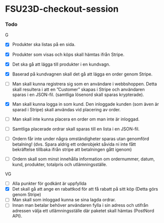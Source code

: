 # FSU23D-checkout-session

### Todo

G
- [x] Produkter ska listas på en sida.
- [x] Produkter som visas och köps skall hämtas ifrån Stripe.
- [x] Det ska gå att lägga till produkter i en kundvagn.
- [x] Baserad på kundvagnen skall det gå att lägga en order genom Stripe.
- [ ] Man skall kunna registrera sig som en användare i webbshoppen. Detta skall resultera i att en ”Customer” skapas i Stripe och användaren sparas i en JSON-fil. (samtliga lösenord skall sparas krypterade).
- [x] Man skall kunna logga in som kund. Den inloggade kunden (som även är sparad i Stripe) skall användas vid placering av order.
- [ ] Man skall inte kunna placera en order om man inte är inloggad.
- [ ] Samtliga placerade ordrar skall sparas till en lista i en JSON-fil.
- [ ] Ordern får inte under några omständigheter sparas utan genomförd betalning! (dvs. Spara aldrig ett orderobjekt såvida ni inte fått bekräftelse tillbaka ifrån stripe att betalningen gått igenom)
- [ ] Ordern skall som minst innehålla information om ordernummer, datum, kund, produkter, totalpris och utlämningsställe.


VG
- [ ] Alla punkter för godkänt är uppfyllda
- [x] Det skall gå att ange en rabattkod för att få rabatt på sitt köp (Detta görs genom Stripe)
- [ ] Man skall som inloggad kunna se sina lagda ordrar.
- [ ] Innan man betalar behöver användaren fylla i sin adress och utifrån adressen välja ett utlämningsställe där paketet skall hämtas (PostNord API).
